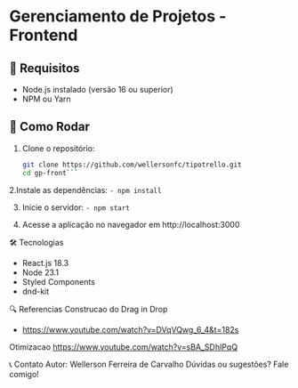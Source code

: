 # Gerenciamento de Projetos - Frontend

## 📌 Requisitos

- Node.js instalado (versão 16 ou superior)
- NPM ou Yarn

## 🚀 Como Rodar

1. Clone o repositório:
   ```bash
   git clone https://github.com/wellersonfc/tipotrello.git
   cd gp-front```

2.Instale as dependências:
```- npm install```

3. Inicie o servidor:
```- npm start```

4. Acesse a aplicação no navegador em http://localhost:3000

🛠️ Tecnologias
- React.js 18.3
- Node  23.1
- Styled Components
- dnd-kit

🔍 Referencias
Construcao do Drag in Drop
- https://www.youtube.com/watch?v=DVqVQwg_6_4&t=182s

Otimizacao
https://www.youtube.com/watch?v=sBA_SDhIPqQ

📞 Contato
Autor: Wellerson Ferreira de Carvalho
Dúvidas ou sugestões? Fale comigo!

